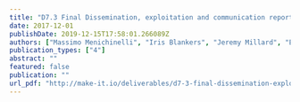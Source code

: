```yaml
---
title: "D7.3 Final Dissemination, exploitation and communication report"
date: 2017-12-01
publishDate: 2019-12-15T17:58:01.266089Z
authors: ["Massimo Menichinelli", "Iris Blankers", "Jeremy Millard", "Elisabeth Unterfrauner", "Bart Devoldere", "Troels Bovbjerg", "Bastian Pelka"]
publication_types: ["4"]
abstract: ""
featured: false
publication: ""
url_pdf: "http://make-it.io/deliverables/d7-3-final-dissemination-exploitation-and-communication-report/"
---
```


